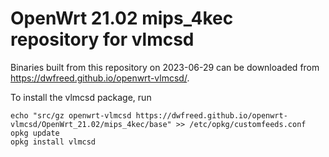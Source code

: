 OpenWrt 21.02 mips_4kec repository for vlmcsd
========

Binaries built from this repository on 2023-06-29 can be downloaded from <https://dwfreed.github.io/openwrt-vlmcsd/>.

To install the vlmcsd package, run

```
echo "src/gz openwrt-vlmcsd https://dwfreed.github.io/openwrt-vlmcsd/OpenWrt_21.02/mips_4kec/base" >> /etc/opkg/customfeeds.conf
opkg update
opkg install vlmcsd
```
